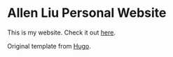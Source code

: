 # Allen Liu Personal Website
This is my website. Check it out [here](https://allen589.github.io/).

Original template from [Hugo](https://themes.gohugo.io/hugo-goa/).
